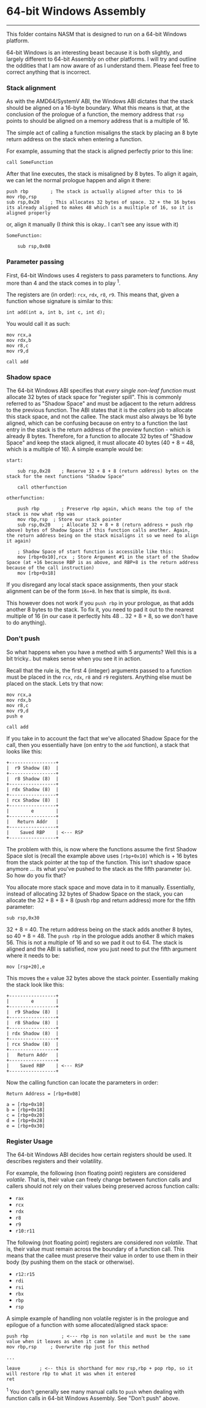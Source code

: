 # 64-bit Windows Assembly
-------

This folder contains NASM that is designed to run on a 64-bit Windows platform.

64-bit Windows is an interesting beast because it is both slightly, and largely different
to 64-bit Assembly on other platforms. I will try and outline the oddities that I am
now aware of as I understand them. Please feel free to correct anything that is incorrect.

### Stack alignment

As with the AMD64/SystemV ABI, the Windows ABI dictates that the stack should be aligned on a 16-byte boundary. What this means is that, at the conclusion of the prologue of a function, the memory address that `rsp` points to should be aligned on a memory address that is a multiple of 16.

The simple act of calling a function misaligns the stack by placing an 8 byte return address on the stack when entering a function.

For example, assuming that the stack is aligned perfectly prior to this line:

    call SomeFunction

After that line executes, the stack is misaligned by 8 bytes. To align it again, we can let the normal prologue happen and align it there:

    push rbp		; The stack is actually aligned after this to 16
    mov rbp,rsp
    sub rsp,0x20	; This allocates 32 bytes of space. 32 + the 16 bytes its already aligned to makes 48 which is a muiltiple of 16, so it is aligned properly

or, align it manually (I _think_ this is okay.. I can't see any issue with it)

    SomeFunction:

        sub rsp,0x08

### Parameter passing

First, 64-bit Windows uses 4 registers to pass parameters to functions. Any more than 4
and the stack comes in to play <sup>1</sup>.

The registers are (in order): `rcx`, `rdx`, `r8`, `r9`. This means that, given a function
whose signature is similar to this:

    int add(int a, int b, int c, int d);

You would call it as such:

    mov rcx,a
    mov rdx,b
    mov r8,c
    mov r9,d

    call add

### Shadow space

The 64-bit Windows ABI specifies that _every single non-leaf function_ must allocate
32 bytes of stack space for "register spill". This is commonly referred to as "Shadow 
Space" and must be adjacent to the return address to the previous function. The ABI
 states that it is the _callers_ job to allocate this stack space, and
not the callee. The stack must also always be 16 byte aligned, which can be confusing
because on entry to a function the last entry in the stack is the return address of
the preview function - which is already 8 bytes. Therefore, for a function to allocate
32 bytes of "Shadow Space" and keep the stack aligned, it must allocate 40 bytes
(40 + 8 = 48, which is a multiple of 16). A simple example would be:

    start:

        sub rsp,0x28	; Reserve 32 + 8 + 8 (return address) bytes on the stack for the next functions "Shadow Space"

        call otherfunction

    otherfunction:

        push rbp		; Preserve rbp again, which means the top of the stack is now what rbp was
        mov rbp,rsp	 ; Store our stack pointer
        sub rsp,0x20	; Allocate 32 + 8 + 8 (return address + push rbp above) bytes of Shadow Space if this function calls another. Again, the return address being on the stack misaligns it so we need to align it again)

        ; Shadow Space of start function is accessible like this:
        mov [rbp+0x10],rcx	; Store Argument #1 in the start of the Shadow Space (at +16 because RBP is as above, and RBP+8 is the return address because of the call instruction)
        mov [rbp+0x18]

If you disregard any local stack space assignments, then your stack alignment can be of the form `16n+8`. In hex that is simple, its `0xn8`.

This however does not work if you `push rbp` in your prologue, as that adds another 8 bytes to the stack. To fix it, you need to pad it out to the nearest multiple of 16 (in our case it perfectly hits 48 .. 32 + 8 + 8, so we don't have to do anything).

### Don't push

So what happens when you have a method with 5 arguments? Well this is a bit tricky.. but makes sense
when you see it in action.

Recall that the rule is, the first 4 (integer) arguments passed to a function must be placed
in the `rcx`, `rdx`, `r8` and `r9` registers. Anything else must be placed on the stack. Lets try that now:

    mov rcx,a
    mov rdx,b
    mov r8,c
    mov r9,d
    push e

    call add

If you take in to account the fact that we've allocated Shadow Space for the call, then you
essentially have (on entry to the `add` function), a stack that looks like this:

    +-----------------+
    |  r9 Shadow (8)  |
    +-----------------+
    |  r8 Shadow (8)  |
    +-----------------+
    | rdx Shadow (8)  |
    +-----------------+
    | rcx Shadow (8)  |
    +-----------------+
    |        e        |  
    +-----------------+
    |   Return Addr   | 
    +-----------------+
    |    Saved RBP    | <--- RSP
    +-----------------+

The problem with this, is now where the functions assume the first Shadow Space slot is (recall the example above uses `[rbp+0x10]` which is + 16 bytes from the stack pointer at the top of the function. This isn't shadow space anymore ... its what you've pushed to the stack as the fifth parameter (`e`). So how do you fix that?

You allocate more stack space and move data in to it manually. Essentially, instead of allocating 32 bytes of Shadow Space on the stack, you can allocate the 32 + 8 + 8 + 8 (push rbp and return address) more for the fifth parameter:

    sub rsp,0x30

32 + 8 = 40. The return address being on the stack adds another 8 bytes, so 40 + 8 = 48. The `push rbp` in the prologue adds another 8 which makes 56. This is not a multiple of 16 and so we pad it out to 64. The stack is aligned and the ABI is satisfied, now you just need to put the fifth argument where it needs to be:

    mov [rsp+20],e

This moves the `e` value 32 bytes above the stack pointer. Essentially making the stack look like this:


    +-----------------+
    |        e        |
    +-----------------+
    |  r9 Shadow (8)  |
    +-----------------+
    |  r8 Shadow (8)  |
    +-----------------+
    | rdx Shadow (8)  |
    +-----------------+
    | rcx Shadow (8)  | 
    +-----------------+
    |   Return Addr   | 
    +-----------------+
    |    Saved RBP    | <--- RSP
    +-----------------+

Now the calling function can locate the parameters in order:

    Return Address = [rbp+0x08]

    a = [rbp+0x10]
    b = [rbp+0x18]
    c = [rbp+0x20]
    d = [rbp+0x28]
    e = [rbp+0x30]

### Register Usage

The 64-bit Windows ABI decides how certain registers should be used. It describes registers and their volatility.

For example, the following (non floating point) registers are considered _volatile_. That is, their value can freely change between function calls and callers should not rely on their values being preserved across function calls:

* `rax`
* `rcx`
* `rdx`
* `r8`
* `r9`
* `r10:r11`

The following (not floating point) registers are considered _non volatile_. That is, their value must remain across the boundary of a function call. This means that the callee must preserve their value in order to use them in their body (by pushing them on the stack or otherwise).

* `r12:r15`
* `rdi`
* `rsi`
* `rbx`
* `rbp`
* `rsp`

A simple example of handling non volatile register is in the prologue and epilogue of a function with some allocated/aligned stack space:

    push rbp			; <--- rbp is non volatile and must be the same value when it leaves as when it came in
    mov rbp,rsp		; Overwrite rbp just for this method

    ...

    leave		; <-- this is shorthand for mov rsp,rbp + pop rbp, so it will restore rbp to what it was when it entered
    ret


<sup>1</sup> You don't generally see many manual calls to `push` when dealing with function calls in 64-bit Windows Assembly. See "Don't push" above.


